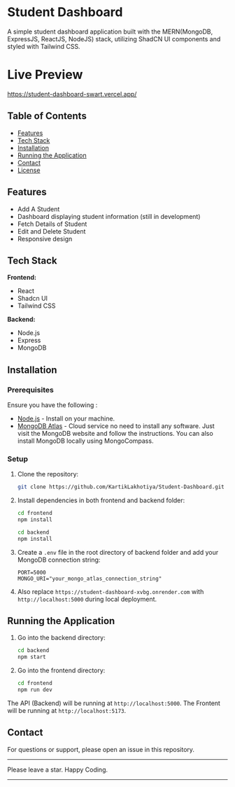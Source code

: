 # Student Dashboard

A simple student dashboard application built with the MERN(MongoDB, ExpressJS, ReactJS, NodeJS) stack, utilizing ShadCN UI components and styled with Tailwind CSS.

# Live Preview

https://student-dashboard-swart.vercel.app/

## Table of Contents

- [Features](#features)
- [Tech Stack](#tech-stack)
- [Installation](#installation)
- [Running the Application](#running-the-application)
- [Contact](#contact)
- [License](#license)

## Features

- Add A Student
- Dashboard displaying student information (still in development)
- Fetch Details of Student
- Edit and Delete Student
- Responsive design

## Tech Stack

**Frontend:**

- React
- Shadcn UI
- Tailwind CSS

**Backend:**

- Node.js
- Express
- MongoDB

## Installation

### Prerequisites

Ensure you have the following :

- [Node.js](https://nodejs.org/) - Install on your machine.
- [MongoDB Atlas](https://www.mongodb.com/atlas) - Cloud service no need to install any software. Just visit the MongoDB website and follow the instructions. You can also install MongoDB locally using MongoCompass.

### Setup

1. Clone the repository:
   ```bash
   git clone https://github.com/KartikLakhotiya/Student-Dashboard.git

2. Install dependencies in both frontend and backend folder:
    ```bash
    cd frontend
    npm install
    ```
    ```bash
    cd backend
    npm install
    ```

3. Create a `.env` file in the root directory of backend folder and add your MongoDB connection string:
    ```
    PORT=5000
    MONGO_URI="your_mongo_atlas_connection_string"
    ```

4. Also replace `https://student-dashboard-xvbg.onrender.com` with `http://localhost:5000` during local deployment.

## Running the Application

1. Go into the backend directory:
    ```bash
    cd backend
    npm start
    ```

2. Go into the frontend directory:
    ```bash
    cd frontend
    npm run dev
    ```

The API (Backend) will be running at `http://localhost:5000`.
The Frontent will be running at `http://localhost:5173`.

## Contact

For questions or support, please open an issue in this repository.


---

Please leave a star. Happy Coding.

---
